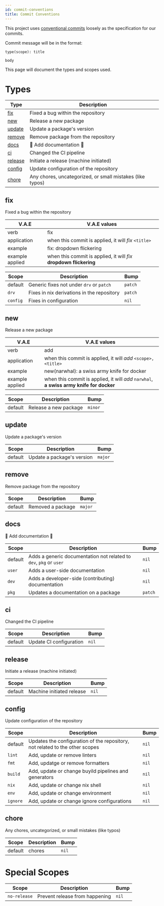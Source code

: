 ```yaml
---
id: commit-conventions
title: Commit Conventions
---
```

This project uses [conventional commits](https://www.conventionalcommits.org/en/v1.0.0/) loosely as the specification
for our commits.

Commit message will be in the format:

```
type(scope): title

body
```

This page will document the types and scopes used.

# Types

| Type                | Description                                               |
| ------------------- | --------------------------------------------------------- |
| [fix](#fix)         | Fixed a bug within the repository                         |
| [new](#new)         | Release a new package                                     |
| [update](#update)   | Update a package's version                                |
| [remove](#remove)   | Remove package from the repository                        |
| [docs](#docs)       | 📝 Add documentation 📝                                   |
| [ci](#ci)           | Changed the CI pipeline                                   |
| [release](#release) | Initiate a release (machine initiated)                    |
| [config](#config)   | Update configuration of the repository                    |
| [chore](#chore)     | Any chores, uncategorized, or small mistakes (like typos) |

## fix

Fixed a bug within the repository

| **V.A.E**       | V.A.E values                                                       |
| --------------- | ------------------------------------------------------------------ |
| verb            | fix                                                                |
| application     | when this commit is applied, it will _fix_ `<title>`               |
| example         | fix: dropdown flickering                                           |
| example applied | when this commit is applied, it will _fix_ **dropdown flickering** |

| Scope    | Description                                | Bump    |
| -------- | ------------------------------------------ | ------- |
| default  | Generic fixes not under `drv` or `patch`   | `patch` |
| `drv`    | Fixes in nix derivations in the repository | `patch` |
| `config` | Fixes in configuration                     | `nil`   |

## new

Release a new package

| **V.A.E**       | V.A.E values                                                                            |
| --------------- | --------------------------------------------------------------------------------------- |
| verb            | add                                                                                     |
| application     | when this commit is applied, it will _add_ `<scope>, <title>`                           |
| example         | new(narwhal): a swiss army knife for docker                                             |
| example applied | when this commit is applied, it will _add_ `narwhal`, **a swiss army knife for docker** |

| Scope   | Description           | Bump    |
| ------- | --------------------- | ------- |
| default | Release a new package | `minor` |

## update

Update a package's version

| Scope   | Description                | Bump    |
| ------- | -------------------------- | ------- |
| default | Update a package's version | `major` |

## remove

Remove package from the repository

| Scope   | Description       | Bump    |
| ------- | ----------------- | ------- |
| default | Removed a package | `major` |

## docs

📝 Add documentation 📝

| Scope   | Description                                                        | Bump    |
| ------- | ------------------------------------------------------------------ | ------- |
| default | Adds a generic documentation not related to `dev`, `pkg` or `user` | `nil`   |
| `user`  | Adds a user-side documentation                                     | `nil`   |
| `dev`   | Adds a developer-side (contributing) documentation                 | `nil`   |
| `pkg`   | Updates a documentation on a package                               | `patch` |

## ci

Changed the CI pipeline

| Scope   | Description             | Bump  |
| ------- | ----------------------- | ----- |
| default | Update CI configuration | `nil` |

## release

Initiate a release (machine initiated)

| Scope   | Description               | Bump  |
| ------- | ------------------------- | ----- |
| default | Machine initiated release | `nil` |

## config

Update configuration of the repository

| Scope    | Description                                                                  | Bump  |
| -------- | ---------------------------------------------------------------------------- | ----- |
| default  | Updates the configuration of the repository, not related to the other scopes | `nil` |
| `lint`   | Add, update or remove linters                                                | `nil` |
| `fmt`    | Add, updatge or remove formatters                                            | `nil` |
| `build`  | Add, update or change buyild pipelines and generators                        | `nil` |
| `nix`    | Add, update or change nix shell                                              | `nil` |
| `env`    | Add, update or change environment                                            | `nil` |
| `ignore` | Add, update or change ignore configurations                                  | `nil` |

## chore

Any chores, uncategorized, or small mistakes (like typos)

| Scope   | Description | Bump  |
| ------- | ----------- | ----- |
| default | chores      | `nil` |

# Special Scopes

| Scope        | Description                    | Bump  |
| ------------ | ------------------------------ | ----- |
| `no-release` | Prevent release from happening | `nil` |
